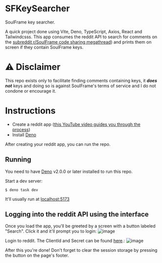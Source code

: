 # SFKeySearcher
SoulFrame key searcher.

A quick project done using Vite, Deno, TypeScript, Axios, React and Tailwindcsss. This app consumes the reddit API to search for comments on the [subreddit r/SoulFrame code sharing megathread](reddit.com/r/SoulFrame/comments/1ih1iit/?sort=new)) and prints them on screen if they contain SoulFrame keys.

# ⚠️ Disclaimer
This repo exists only to facilitate finding comments containing keys, it ***does not*** keys and doing so is against SoulFrame's terms of service and I do not condone or encourage it.

# Instructions
- Create a reddit app ([this YouTube video guides you through the process](https://youtu.be/KmFKO1dp_vQ))
- Install [Deno](https://deno.com)

After creating your reddit app, you can run the repo.

## Running

You need to have [Deno](https://deno.com) v2.0.0 or later installed to run this repo.

Start a dev server:

```
$ deno task dev
```

It'll usually run at [localhost:5173](http://localhost:5173)

## Logging into the reddit API using the interface
Once you load the app, you'll be greeted by a screen with a button labeled "Search". Click it and it'll prompt you to login:
![image](https://github.com/user-attachments/assets/1f89332a-812c-4875-879e-d338beabfc60)

Login to reddit. The ClientId and Secret can be found [here](https://www.reddit.com/prefs/apps).:
![image](https://github.com/user-attachments/assets/c39240f6-1e60-4de5-8520-f9dbe4ab14b8)

After this you're done! Don't forget to clear the session storage by pressing the button on the page's footer.


